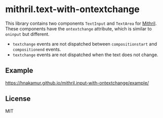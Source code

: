 mithril.text-with-ontextchange
==============================

This library contains two components `TextInput` and `TextArea` for [Mithril](http://mithril.js.org/index.html).
These components have the `ontextchange` attribute, which is similar to `oninput` but different.

* `textchange` events are not dispatched between `compositionstart` and `compositionend` events.
* `textchange` events are not dispatched when the text does not change.

## Example

https://hnakamur.github.io/mithril.input-with-ontextchange/example/

## License

MIT
